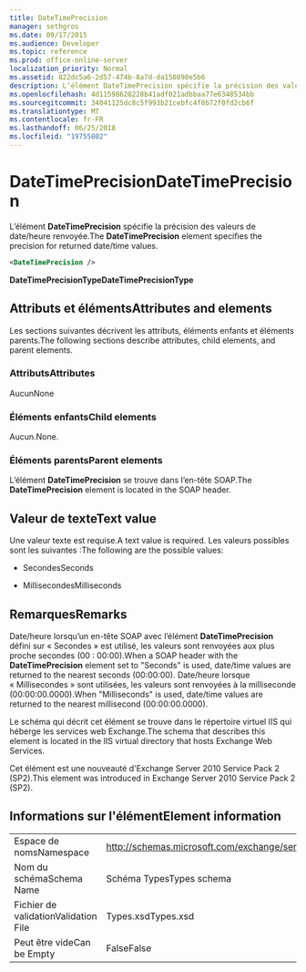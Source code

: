```yaml
---
title: DateTimePrecision
manager: sethgros
ms.date: 09/17/2015
ms.audience: Developer
ms.topic: reference
ms.prod: office-online-server
localization_priority: Normal
ms.assetid: 822dc5a6-2d57-474b-8a7d-da150898e5b6
description: L’élément DateTimePrecision spécifie la précision des valeurs de date/heure renvoyée.
ms.openlocfilehash: 4d11598628228b41adf021adbbaa77e6348534bb
ms.sourcegitcommit: 34041125dc8c5f993b21cebfc4f8b72f0fd2cb6f
ms.translationtype: MT
ms.contentlocale: fr-FR
ms.lasthandoff: 06/25/2018
ms.locfileid: "19755802"
---
```

# <a name="datetimeprecision"></a><span data-ttu-id="d4201-103">DateTimePrecision</span><span class="sxs-lookup"><span data-stu-id="d4201-103">DateTimePrecision</span></span>

<span data-ttu-id="d4201-104">L’élément **DateTimePrecision** spécifie la précision des valeurs de date/heure renvoyée.</span><span class="sxs-lookup"><span data-stu-id="d4201-104">The **DateTimePrecision** element specifies the precision for returned date/time values.</span></span> 
  
```XML
<DateTimePrecision />
```

<span data-ttu-id="d4201-105">**DateTimePrecisionType**</span><span class="sxs-lookup"><span data-stu-id="d4201-105">**DateTimePrecisionType**</span></span>

## <a name="attributes-and-elements"></a><span data-ttu-id="d4201-106">Attributs et éléments</span><span class="sxs-lookup"><span data-stu-id="d4201-106">Attributes and elements</span></span>

<span data-ttu-id="d4201-107">Les sections suivantes décrivent les attributs, éléments enfants et éléments parents.</span><span class="sxs-lookup"><span data-stu-id="d4201-107">The following sections describe attributes, child elements, and parent elements.</span></span>
  
### <a name="attributes"></a><span data-ttu-id="d4201-108">Attributs</span><span class="sxs-lookup"><span data-stu-id="d4201-108">Attributes</span></span>

<span data-ttu-id="d4201-109">Aucun</span><span class="sxs-lookup"><span data-stu-id="d4201-109">None</span></span>
  
### <a name="child-elements"></a><span data-ttu-id="d4201-110">Éléments enfants</span><span class="sxs-lookup"><span data-stu-id="d4201-110">Child elements</span></span>

<span data-ttu-id="d4201-111">Aucun.</span><span class="sxs-lookup"><span data-stu-id="d4201-111">None.</span></span>
  
### <a name="parent-elements"></a><span data-ttu-id="d4201-112">Éléments parents</span><span class="sxs-lookup"><span data-stu-id="d4201-112">Parent elements</span></span>

<span data-ttu-id="d4201-113">L’élément **DateTimePrecision** se trouve dans l’en-tête SOAP.</span><span class="sxs-lookup"><span data-stu-id="d4201-113">The **DateTimePrecision** element is located in the SOAP header.</span></span> 
  
## <a name="text-value"></a><span data-ttu-id="d4201-114">Valeur de texte</span><span class="sxs-lookup"><span data-stu-id="d4201-114">Text value</span></span>

<span data-ttu-id="d4201-115">Une valeur texte est requise.</span><span class="sxs-lookup"><span data-stu-id="d4201-115">A text value is required.</span></span> <span data-ttu-id="d4201-116">Les valeurs possibles sont les suivantes :</span><span class="sxs-lookup"><span data-stu-id="d4201-116">The following are the possible values:</span></span>
  
- <span data-ttu-id="d4201-117">Secondes</span><span class="sxs-lookup"><span data-stu-id="d4201-117">Seconds</span></span>
    
- <span data-ttu-id="d4201-118">Millisecondes</span><span class="sxs-lookup"><span data-stu-id="d4201-118">Milliseconds</span></span>
    
## <a name="remarks"></a><span data-ttu-id="d4201-119">Remarques</span><span class="sxs-lookup"><span data-stu-id="d4201-119">Remarks</span></span>

<span data-ttu-id="d4201-120">Date/heure lorsqu’un en-tête SOAP avec l’élément **DateTimePrecision** défini sur « Secondes » est utilisé, les valeurs sont renvoyées aux plus proche secondes (00 : 00:00).</span><span class="sxs-lookup"><span data-stu-id="d4201-120">When a SOAP header with the **DateTimePrecision** element set to "Seconds" is used, date/time values are returned to the nearest seconds (00:00:00).</span></span> <span data-ttu-id="d4201-121">Date/heure lorsque « Millisecondes » sont utilisées, les valeurs sont renvoyées à la milliseconde (00:00:00.0000).</span><span class="sxs-lookup"><span data-stu-id="d4201-121">When "Milliseconds" is used, date/time values are returned to the nearest millisecond (00:00:00.0000).</span></span> 
  
<span data-ttu-id="d4201-122">Le schéma qui décrit cet élément se trouve dans le répertoire virtuel IIS qui héberge les services web Exchange.</span><span class="sxs-lookup"><span data-stu-id="d4201-122">The schema that describes this element is located in the IIS virtual directory that hosts Exchange Web Services.</span></span>
  
<span data-ttu-id="d4201-123">Cet élément est une nouveauté d'Exchange Server 2010 Service Pack 2 (SP2).</span><span class="sxs-lookup"><span data-stu-id="d4201-123">This element was introduced in Exchange Server 2010 Service Pack 2 (SP2).</span></span>
  
## <a name="element-information"></a><span data-ttu-id="d4201-124">Informations sur l'élément</span><span class="sxs-lookup"><span data-stu-id="d4201-124">Element information</span></span>

|||
|:-----|:-----|
|<span data-ttu-id="d4201-125">Espace de noms</span><span class="sxs-lookup"><span data-stu-id="d4201-125">Namespace</span></span>  <br/> |http://schemas.microsoft.com/exchange/services/2006/types  <br/> |
|<span data-ttu-id="d4201-126">Nom du schéma</span><span class="sxs-lookup"><span data-stu-id="d4201-126">Schema Name</span></span>  <br/> |<span data-ttu-id="d4201-127">Schéma Types</span><span class="sxs-lookup"><span data-stu-id="d4201-127">Types schema</span></span>  <br/> |
|<span data-ttu-id="d4201-128">Fichier de validation</span><span class="sxs-lookup"><span data-stu-id="d4201-128">Validation File</span></span>  <br/> |<span data-ttu-id="d4201-129">Types.xsd</span><span class="sxs-lookup"><span data-stu-id="d4201-129">Types.xsd</span></span>  <br/> |
|<span data-ttu-id="d4201-130">Peut être vide</span><span class="sxs-lookup"><span data-stu-id="d4201-130">Can be Empty</span></span>  <br/> |<span data-ttu-id="d4201-131">False</span><span class="sxs-lookup"><span data-stu-id="d4201-131">False</span></span>  <br/> |
   

